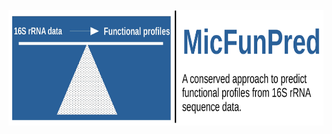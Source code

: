 [<p align="center"><img src="logo.jpeg" width=800 height=185></p>](http://210.212.161.138/MicFunPred/)